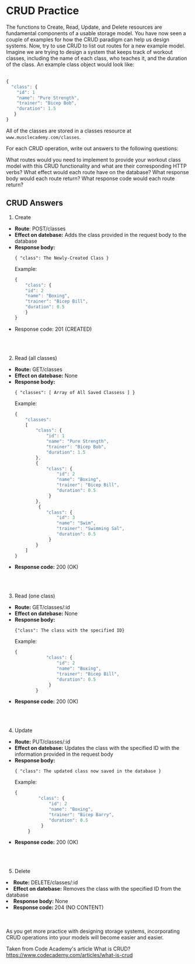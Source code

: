 <h1>CRUD Practice</h1>
The functions to Create, Read, Update, and Delete resources are fundamental components of a usable storage model. You have now seen a couple of examples for how the CRUD paradigm can help us design systems. Now, try to use CRUD to list out routes for a new example model. Imagine we are trying to design a system that keeps track of workout classes, including the name of each class, who teaches it, and the duration of the class. An example class object would look like:
<br>
<br>

```js
{
  "class": {
    "id": 1
    "name": "Pure Strength",
    "trainer": "Bicep Bob",
    "duration": 1.5
   }
}
```

All of the classes are stored in a classes resource at `www.musclecademy.com/classes`.

For each CRUD operation, write out answers to the following questions:

What routes would you need to implement to provide your workout class model with this CRUD functionality and what are their corresponding HTTP verbs?
What effect would each route have on the database?
What response body would each route return?
What response code would each route return?

<h2>CRUD Answers</h2>

1. Create
<ul>
  <li> <b>Route</b>: POST/classes </li>
   <li><b>Effect on datebase:</b> Adds the class provided in the request body to the database</li>
   <li><b>Response body:</b>

`{ "class": The Newly-Created Class }`

Example:

```js
{
    "class": {
    "id": 2
    "name": "Boxing",
    "trainer": "Bicep Bill",
    "duration": 0.5
    }
}

```

</li>

<li>Response code: 201 (CREATED)</li>
</ul>

<br>
<br>

2. Read (all classes)
<ul>
<li> <b>Route:</b> GET/classes</li>
<li> <b>Effect on datebase:</b> None</li>
<li> <b>Response body:</b>

`{ "classes": [ Array of All Saved Classess ] }`

Example:

```js
{
    "classes":
    [
        "class": {
            "id": 1
            "name": "Pure Strength",
            "trainer": "Bicep Bob",
            "duration": 1.5
        },
        {
            "class": {
                "id": 2
                "name": "Boxing",
                "trainer": "Bicep Bill",
                "duration": 0.5
             }
        },
         {
            "class": {
                "id": 3
                "name": "Swim",
                "trainer": "Swimming Sal",
                "duration": 0.5
             }
        }
    ]
}
```

</li>

<li><b>Response code:</b> 200 (OK)</li>
</ul>

<br>
<br>

3. Read (one class)
<ul>
<li> <b>Route:</b> GET/classes/:id</li>
<li> <b>Effect on datebase:</b> None</li>
<li> <b>Response body:</b>

`{"class": The class with the specified ID}`

Example:

```js
{
            "class": {
                "id": 2
                "name": "Boxing",
                "trainer": "Bicep Bill",
                "duration": 0.5
             }
        }
```

</li>
<li><b>Response code:</b> 200 (OK)</li>
</ul>

<br>
<br>

4. Update
<ul>
<li><b>Route:</b> PUT/classes/:id</li>
     <li><b>Effect on datebase:</b> Updates the class with the specified ID with the information provided in the request body</li>
     <li><b>Response body:</b>

`{ "class": The updated class now saved in the database }`

Example:

```js
{
         "class": {
             "id": 2
             "name": "Boxing",
             "trainer": "Bicep Barry",
             "duration": 0.5
          }
     }
```

</li>
<li><b>Response code:</b> 200 (OK)</li>
</ul>

<br>
<br>

5. Delete
<li> <b>Route:</b> DELETE/classes/:id</li>
<li> <b>Effect on datebase:</b> Removes the class with the specified ID from the database</li>
<li> <b>Response body:</b> None</li>
<li> <b>Response code: </b> 204 (NO CONTENT)</li>

<br>
<br>

As you get more practice with designing storage systems, incorporating CRUD operations into your models will become easier and easier.

Taken from Code Academy's article What is CRUD?
https://www.codecademy.com/articles/what-is-crud
